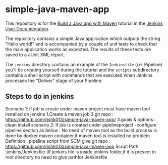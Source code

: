# simple-java-maven-app

This repository is for the
[Build a Java app with Maven](https://jenkins.io/doc/tutorials/build-a-java-app-with-maven/)
tutorial in the [Jenkins User Documentation](https://jenkins.io/doc/).

The repository contains a simple Java application which outputs the string
"Hello world!" and is accompanied by a couple of unit tests to check that the
main application works as expected. The results of these tests are saved to a
JUnit XML report.

The `jenkins` directory contains an example of the `Jenkinsfile` (i.e. Pipeline)
you'll be creating yourself during the tutorial and the `scripts` subdirectory
contains a shell script with commands that are executed when Jenkins processes
the "Deliver" stage of your Pipeline.

Steps to do in jenkins 
----------------------
Scenario 1:
if job is create under maven project must have maven tool installed on jenkins
1.Create a maven job
2.git repo : https://github.com/rjshk013/simple-java-maven-app/
3.goals & options : clean install
scenario 2:
If job is created under pipelineproject -configure pipeline section as below :
No need of maven tool as the build process is done by docker maven container,if maven tool is installed no problem
Definition : pipeline script from SCM
give git repo : https://github.com/rjshk013/simple-java-maven-app
Script Path :jenkins/Jenkinsfile (If jenkins file is inside jenkins folder,if it is present in root directory no need to give pathfor Jenkinsfile


